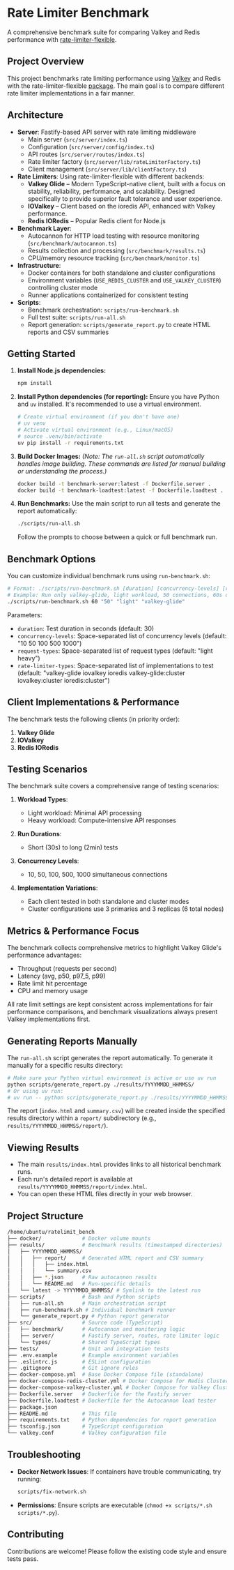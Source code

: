 # Rate Limiter Benchmark

A comprehensive benchmark suite for comparing Valkey and Redis performance with [rate-limiter-flexible](https://github.com/animir/node-rate-limiter-flexible).

## Project Overview

This project benchmarks rate limiting performance using [Valkey](https://valkey.io/) and Redis with the rate-limiter-flexible [package](https://www.npmjs.com/package/rate-limiter-flexible). The main goal is to compare different rate limiter implementations in a fair manner.

## Architecture

- **Server**: Fastify-based API server with rate limiting middleware
  - Main server (`src/server/index.ts`)
  - Configuration (`src/server/config/index.ts`)
  - API routes (`src/server/routes/index.ts`)
  - Rate limiter factory (`src/server/lib/rateLimiterFactory.ts`)
  - Client management (`src/server/lib/clientFactory.ts`)
- **Rate Limiters**: Using rate-limiter-flexible with different backends:
  - **Valkey Glide** – Modern TypeScript-native client, built with a focus on stability, reliability, performance, and scalability. Designed specifically to provide superior fault tolerance and user experience.
  - **IOValkey** – Client based on the ioredis API, enhanced with Valkey performance.
  - **Redis IORedis** – Popular Redis client for Node.js
- **Benchmark Layer**:
  - Autocannon for HTTP load testing with resource monitoring (`src/benchmark/autocannon.ts`)
  - Results collection and processing (`src/benchmark/results.ts`)
  - CPU/memory resource tracking (`src/benchmark/monitor.ts`)
- **Infrastructure**:
  - Docker containers for both standalone and cluster configurations
  - Environment variables (`USE_REDIS_CLUSTER` and `USE_VALKEY_CLUSTER`) controlling cluster mode
  - Runner applications containerized for consistent testing
- **Scripts**:
  - Benchmark orchestration: `scripts/run-benchmark.sh`
  - Full test suite: `scripts/run-all.sh`
  - Report generation: `scripts/generate_report.py` to create HTML reports and CSV summaries

## Getting Started

1. **Install Node.js dependencies:**

    ```bash
    npm install
    ```

2. **Install Python dependencies (for reporting):**
    Ensure you have Python and `uv` installed. It's recommended to use a virtual environment.

    ```bash
    # Create virtual environment (if you don't have one)
    # uv venv
    # Activate virtual environment (e.g., Linux/macOS)
    # source .venv/bin/activate
    uv pip install -r requirements.txt
    ```

3. **Build Docker Images:**
    *(Note: The `run-all.sh` script automatically handles image building. These commands are listed for manual building or understanding the process.)*

    ```bash
    docker build -t benchmark-server:latest -f Dockerfile.server .
    docker build -t benchmark-loadtest:latest -f Dockerfile.loadtest .
    ```

4. **Run Benchmarks:**
    Use the main script to run all tests and generate the report automatically:

    ```bash
    ./scripts/run-all.sh
    ```

    Follow the prompts to choose between a quick or full benchmark run.

## Benchmark Options

You can customize individual benchmark runs using `run-benchmark.sh`:

```bash
# Format: ./scripts/run-benchmark.sh [duration] [concurrency-levels] [request-types] [rate-limiter-types]
# Example: Run only valkey-glide, light workload, 50 connections, 60s duration
./scripts/run-benchmark.sh 60 "50" "light" "valkey-glide"
```

Parameters:

- `duration`: Test duration in seconds (default: 30)
- `concurrency-levels`: Space-separated list of concurrency levels (default: "10 50 100 500 1000")
- `request-types`: Space-separated list of request types (default: "light heavy")
- `rate-limiter-types`: Space-separated list of implementations to test (default: "valkey-glide iovalkey ioredis valkey-glide:cluster iovalkey:cluster ioredis:cluster")

## Client Implementations & Performance

The benchmark tests the following clients (in priority order):

1. **Valkey Glide**
2. **IOValkey**
3. **Redis IORedis**

## Testing Scenarios

The benchmark suite covers a comprehensive range of testing scenarios:

1. **Workload Types**:
   - Light workload: Minimal API processing
   - Heavy workload: Compute-intensive API responses

2. **Run Durations**:
   - Short (30s) to long (2min) tests

3. **Concurrency Levels**:
   - 10, 50, 100, 500, 1000 simultaneous connections

4. **Implementation Variations**:
   - Each client tested in both standalone and cluster modes
   - Cluster configurations use 3 primaries and 3 replicas (6 total nodes)

## Metrics & Performance Focus

The benchmark collects comprehensive metrics to highlight Valkey Glide's performance advantages:

- Throughput (requests per second)
- Latency (avg, p50, p97_5, p99)
- Rate limit hit percentage
- CPU and memory usage

All rate limit settings are kept consistent across implementations for fair performance comparisons, and benchmark visualizations always present Valkey implementations first.

## Generating Reports Manually

The `run-all.sh` script generates the report automatically. To generate it manually for a specific results directory:

```bash
# Make sure your Python virtual environment is active or use uv run
python scripts/generate_report.py ./results/YYYYMMDD_HHMMSS/
# Or using uv run:
# uv run -- python scripts/generate_report.py ./results/YYYYMMDD_HHMMSS/
```

The report (`index.html` and `summary.csv`) will be created inside the specified results directory within a `report/` subdirectory (e.g., `results/YYYYMMDD_HHMMSS/report/`).

## Viewing Results

- The main `results/index.html` provides links to all historical benchmark runs.
- Each run's detailed report is available at `results/YYYYMMDD_HHMMSS/report/index.html`.
- You can open these HTML files directly in your web browser.

## Project Structure

```bash
/home/ubuntu/ratelimit_bench
├── docker/             # Docker volume mounts
├── results/            # Benchmark results (timestamped directories)
│   ├── YYYYMMDD_HHMMSS/
│   │   ├── report/     # Generated HTML report and CSV summary
│   │   │   ├── index.html
│   │   │   └── summary.csv
│   │   ├── *.json      # Raw autocannon results
│   │   └── README.md   # Run-specific details
│   └── latest -> YYYYMMDD_HHMMSS/ # Symlink to the latest run
├── scripts/            # Bash and Python scripts
│   ├── run-all.sh      # Main orchestration script
│   ├── run-benchmark.sh # Individual benchmark runner
│   └── generate_report.py # Python report generator
├── src/                # Source code (TypeScript)
│   ├── benchmark/      # Autocannon and monitoring logic
│   ├── server/         # Fastify server, routes, rate limiter logic
│   └── types/          # Shared TypeScript types
├── tests/              # Unit and integration tests
├── .env.example        # Example environment variables
├── .eslintrc.js        # ESLint configuration
├── .gitignore          # Git ignore rules
├── docker-compose.yml  # Base Docker Compose file (standalone)
├── docker-compose-redis-cluster.yml # Docker Compose for Redis Cluster
├── docker-compose-valkey-cluster.yml # Docker Compose for Valkey Cluster
├── Dockerfile.server   # Dockerfile for the Fastify server
├── Dockerfile.loadtest # Dockerfile for the Autocannon load tester
├── package.json
├── README.md           # This file
├── requirements.txt    # Python dependencies for report generation
├── tsconfig.json       # TypeScript configuration
└── valkey.conf         # Valkey configuration file
```

## Troubleshooting

- **Docker Network Issues**: If containers have trouble communicating, try running:

    ```bash
    scripts/fix-network.sh
    ```

- **Permissions**: Ensure scripts are executable (`chmod +x scripts/*.sh scripts/*.py`).

## Contributing

Contributions are welcome! Please follow the existing code style and ensure tests pass.
